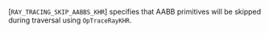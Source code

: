 [`RAY_TRACING_SKIP_AABBS_KHR`] specifies that
AABB primitives will be skipped during traversal using
`OpTraceRayKHR`.